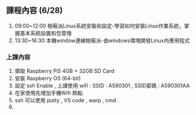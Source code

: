 ## 課程內容 (6/28)
1. 09:00~12:00	樹莓派Linux系統安裝和設定-學習如何安裝Linux作業系統，掌握基本系統設置和包管理
2. 13:30~16:30 本機window連線樹莓派-由windows環境開發Linux內應用程式

### 上課內容
1. 領取 Raspberry Pi5 4GB + 32GB SD Card
2. 安裝 Raspberry OS (64-bit)
3. 設定 ssh Enable , 上課使用 wifi : SSID : A590301 , SSID密碼 : A590301AA
4. 在家使用先增加手機Wifi 熱點.
5. ssh 可以使用 putty , VS code , warp , cmd .
6. 
